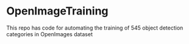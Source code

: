# OpenImageTraining
This repo has code for automating the training of 545 object detection categories in OpenImages dataset